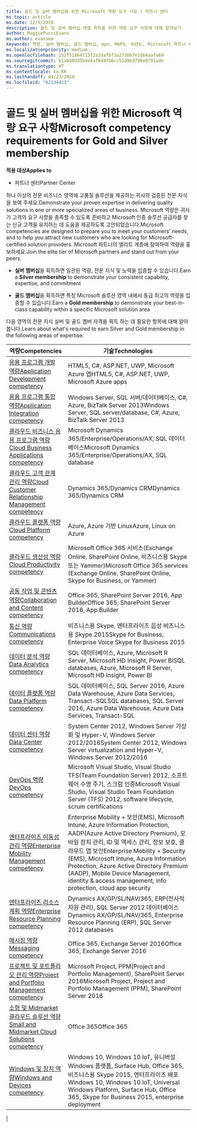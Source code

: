 ```yaml
---
title: 골드 및 실버 멤버십을 위한 Microsoft 역량 요구 사항 | 파트너 센터
ms.topic: article
ms.date: 12/5/2018
description: 골드 및 실버 멤버십 레벨 획득을 위한 역량 요구 사항에 대해 알아보기
author: MaggiePucciEvans
ms.author: evansma
keywords: 역량, 실버 멤버십, 골드 멤버십, mpn, MAPS, 숙련도, Microsoft 파트너 네트워크, 네트워크 멤버십
ms.localizationpriority: medium
ms.openlocfilehash: 152f5186471572a3dafbf3a273867e1d64aafa69
ms.sourcegitcommit: b1ab80345b4e4af649fb8cc51d96d798e0791ade
ms.translationtype: HT
ms.contentlocale: ko-KR
ms.lasthandoff: 04/23/2019
ms.locfileid: "62134413"
---
```

# <a name="microsoft-competency-requirements-for-gold-and-silver-membership"></a><span data-ttu-id="75a98-104">골드 및 실버 멤버십을 위한 Microsoft 역량 요구 사항</span><span class="sxs-lookup"><span data-stu-id="75a98-104">Microsoft competency requirements for Gold and Silver membership</span></span>

<span data-ttu-id="75a98-105">**적용 대상**</span><span class="sxs-lookup"><span data-stu-id="75a98-105">**Applies to**</span></span>

- <span data-ttu-id="75a98-106">파트너 센터</span><span class="sxs-lookup"><span data-stu-id="75a98-106">Partner Center</span></span>

<span data-ttu-id="75a98-107">하나 이상의 전문 비즈니스 영역에 고품질 솔루션을 제공하는 귀사의 검증된 전문 지식을 보여 주세요.</span><span class="sxs-lookup"><span data-stu-id="75a98-107">Demonstrate your proven expertise in delivering quality solutions in one or more specialized areas of business.</span></span> <span data-ttu-id="75a98-108">Microsoft 역량은 귀사가 고객의 요구 사항을 충족할 수 있도록 준비하고 Microsoft 인증 솔루션 공급자를 찾는 신규 고객을 유치하는 데 도움을 제공하도록 고안되었습니다.</span><span class="sxs-lookup"><span data-stu-id="75a98-108">Microsoft competencies are designed to prepare you to meet your customers’ needs, and to help you attract new customers who are looking for Microsoft-certified solution providers.</span></span> <span data-ttu-id="75a98-109">Microsoft 파트너의 엘리트 계층에 참여하여 역량을 홍보하세요.</span><span class="sxs-lookup"><span data-stu-id="75a98-109">Join the elite tier of Microsoft partners and stand out from your peers.</span></span>

- <span data-ttu-id="75a98-110">**실버 멤버십**을 획득하면 일관된 역량, 전문 지식 및 노력을 입증할 수 있습니다.</span><span class="sxs-lookup"><span data-stu-id="75a98-110">Earn a **Silver membership** to demonstrate your consistent capability, expertise, and commitment</span></span>

- <span data-ttu-id="75a98-111">**골드 멤버십**을 획득하면 특정 Microsoft 솔루션 영역 내에서 동급 최고의 역량을 입증할 수 있습니다.</span><span class="sxs-lookup"><span data-stu-id="75a98-111">Earn a **Gold membership** to demonstrate your best-in-class capability within a specific Microsoft solution area</span></span>

<span data-ttu-id="75a98-112">다음 영역의 전문 지식 실버 및 골드 멤버 자격을 획득 하는 데 필요한 항목에 대해 알아봅니다.</span><span class="sxs-lookup"><span data-stu-id="75a98-112">Learn about what's required to earn Silver and Gold membership in the following areas of expertise:</span></span>

<!-- Removed the ISV competency row as per Sarah Hodge on 12/5/18 

[ISV competency](https://partner.microsoft.com/en-us/membership/isv-competency)| Azure, SQL Server 2016,  Dynamics 365, Office 365, Windows Server 2019, System Center 2016|

-->

| <span data-ttu-id="75a98-113">역량</span><span class="sxs-lookup"><span data-stu-id="75a98-113">Competencies</span></span>  | <span data-ttu-id="75a98-114">기술</span><span class="sxs-lookup"><span data-stu-id="75a98-114">Technologies</span></span> |
|   ------------------   |   -------   |
| [<span data-ttu-id="75a98-115">응용 프로그램 개발 역량</span><span class="sxs-lookup"><span data-stu-id="75a98-115">Application Development competency</span></span>](https://partner.microsoft.com/membership/application-development-competency) | <span data-ttu-id="75a98-116">HTML5, C#, ASP.NET, UWP, Microsoft Azure 앱</span><span class="sxs-lookup"><span data-stu-id="75a98-116">HTML5, C#, ASP.NET, UWP, Microsoft Azure apps</span></span> |
| [<span data-ttu-id="75a98-117">응용 프로그램 통합 역량</span><span class="sxs-lookup"><span data-stu-id="75a98-117">Application Integration competency</span></span>](https://partner.microsoft.com/membership/application-integration-competency) | <span data-ttu-id="75a98-118">Windows Server, SQL 서버/데이터베이스, C#, Azure, BizTalk Server 2013</span><span class="sxs-lookup"><span data-stu-id="75a98-118">Windows Server, SQL server/database, C#, Azure, BizTalk Server 2013</span></span>|
| [<span data-ttu-id="75a98-119">클라우드 비즈니스 응용 프로그램 역량</span><span class="sxs-lookup"><span data-stu-id="75a98-119">Cloud Business Applications competency</span></span>](https://partner.microsoft.com/membership/cloud-business-applications-competency)| <span data-ttu-id="75a98-120">Microsoft Dynamics 365/Enterprise/Operations/AX, SQL 데이터베이스</span><span class="sxs-lookup"><span data-stu-id="75a98-120">Microsoft Dynamics 365/Enterprise/Operations/AX, SQL database</span></span> |
| [<span data-ttu-id="75a98-121">클라우드 고객 관계 관리 역량</span><span class="sxs-lookup"><span data-stu-id="75a98-121">Cloud Customer Relationship Management competency</span></span>](https://partner.microsoft.com/membership/cloud-customer-relationship-management-competency)| <span data-ttu-id="75a98-122">Dynamics 365/Dynamics CRM</span><span class="sxs-lookup"><span data-stu-id="75a98-122">Dynamics 365/Dynamics CRM</span></span> |
| [<span data-ttu-id="75a98-123">클라우드 플랫폼 역량</span><span class="sxs-lookup"><span data-stu-id="75a98-123">Cloud Platform competency</span></span>](https://partner.microsoft.com/membership/cloud-platform-competency)| <span data-ttu-id="75a98-124">Azure, Azure 기반 Linux</span><span class="sxs-lookup"><span data-stu-id="75a98-124">Azure, Linux on Azure</span></span> |
| [<span data-ttu-id="75a98-125">클라우드 생산성 역량</span><span class="sxs-lookup"><span data-stu-id="75a98-125">Cloud Productivity competency</span></span>](https://partner.microsoft.com/membership/cloud-productivity-competency)| <span data-ttu-id="75a98-126">Microsoft Office 365 서비스(Exchange Online, SharePoint Online, 비즈니스용 Skype 또는 Yammer)</span><span class="sxs-lookup"><span data-stu-id="75a98-126">Microsoft Office 365 services (Exchange Online, SharePoint Online, Skype for Business, or Yammer)</span></span>|
| [<span data-ttu-id="75a98-127">공동 작업 및 콘텐츠 역량</span><span class="sxs-lookup"><span data-stu-id="75a98-127">Collaboration and Content competency</span></span>](https://partner.microsoft.com/membership/collaboration-and-content-competency)| <span data-ttu-id="75a98-128">Office 365, SharePoint Server 2016, App Builder</span><span class="sxs-lookup"><span data-stu-id="75a98-128">Office 365, SharePoint Server 2016, App Builder</span></span> |
| [<span data-ttu-id="75a98-129">통신 역량</span><span class="sxs-lookup"><span data-stu-id="75a98-129">Communications competency</span></span>](https://partner.microsoft.com/membership/communications-competency)| <span data-ttu-id="75a98-130">비즈니스용 Skype, 엔터프라이즈 음성 비즈니스용 Skype 2015</span><span class="sxs-lookup"><span data-stu-id="75a98-130">Skype for Business, Enterprise Voice Skype for Business 2015</span></span> |
| [<span data-ttu-id="75a98-131">데이터 분석 역량</span><span class="sxs-lookup"><span data-stu-id="75a98-131">Data Analytics competency</span></span>](https://partner.microsoft.com/membership/data-analytics-competency)| <span data-ttu-id="75a98-132">SQL 데이터베이스, Azure, Microsoft R Server, Microsoft HD Insight, Power BI</span><span class="sxs-lookup"><span data-stu-id="75a98-132">SQL databases, Azure, Microsoft R Server, Microsoft HD Insight, Power BI</span></span> |
| [<span data-ttu-id="75a98-133">데이터 플랫폼 역량</span><span class="sxs-lookup"><span data-stu-id="75a98-133">Data Platform competency</span></span>](https://partner.microsoft.com/membership/data-platform-competency)| <span data-ttu-id="75a98-134">SQL 데이터베이스, SQL Server 2016, Azure Data Warehouse, Azure Data Services, Transact-SQL</span><span class="sxs-lookup"><span data-stu-id="75a98-134">SQL databases, SQL Server 2016, Azure Data Warehouse, Azure Data Services, Transact-SQL</span></span> |
| [<span data-ttu-id="75a98-135">데이터 센터 역량</span><span class="sxs-lookup"><span data-stu-id="75a98-135">Data Center competency</span></span>](https://partner.microsoft.com/membership/datacenter-competency)| <span data-ttu-id="75a98-136">System Center 2012, Windows Server 가상화 및 Hyper-V, Windows Server 2012/2016</span><span class="sxs-lookup"><span data-stu-id="75a98-136">System Center 2012, Windows Server virtualization and Hyper-V, Windows Server 2012/2016</span></span> |
| [<span data-ttu-id="75a98-137">DevOps 역량</span><span class="sxs-lookup"><span data-stu-id="75a98-137">DevOps competency</span></span>](https://partner.microsoft.com/membership/devops-competency)| <span data-ttu-id="75a98-138">Microsoft Visual Studio, Visual Studio TFS(Team Foundation Server) 2012, 소프트웨어 수명 주기, 스크럼 인증</span><span class="sxs-lookup"><span data-stu-id="75a98-138">Microsoft Visual Studio, Visual Studio Team Foundation Server (TFS) 2012, software lifecycle, scrum certifications</span></span> |
| [<span data-ttu-id="75a98-139">엔터프라이즈 이동성 관리 역량</span><span class="sxs-lookup"><span data-stu-id="75a98-139">Enterprise Mobility Management competency</span></span>](https://partner.microsoft.com/membership/enterprise-mobility-management-competency)| <span data-ttu-id="75a98-140">Enterprise Mobility + 보안(EMS), Microsoft Intune, Azure Information Protection, AADP(Azure Active Directory Premium), 모바일 장치 관리, ID 및 액세스 관리, 정보 보호, 클라우드 앱 보안</span><span class="sxs-lookup"><span data-stu-id="75a98-140">Enterprise Mobility + Security (EMS), Microsoft Intune, Azure Information Protection, Azure Active Directory Premium (AADP), Mobile Device Management, identity & access management, info protection, cloud app security</span></span> |
| [<span data-ttu-id="75a98-141">엔터프라이즈 리소스 계획 역량</span><span class="sxs-lookup"><span data-stu-id="75a98-141">Enterprise Resource Planning competency</span></span>](https://partner.microsoft.com/membership/enterprise-resource-planning-competency)| <span data-ttu-id="75a98-142">Dynamics AX/GP/SL/NAV/365, ERP(전사적 자원 관리), SQL Server 2012 데이터베이스</span><span class="sxs-lookup"><span data-stu-id="75a98-142">Dynamics AX/GP/SL/NAV/365, Enterprise Resource Planning (ERP), SQL Server 2012 databases</span></span>  |
| [<span data-ttu-id="75a98-143">메시징 역량</span><span class="sxs-lookup"><span data-stu-id="75a98-143">Messaging competency</span></span>](https://partner.microsoft.com/membership/messaging-competency)| <span data-ttu-id="75a98-144">Office 365, Exchange Server 2016</span><span class="sxs-lookup"><span data-stu-id="75a98-144">Office 365, Exchange Server 2016</span></span> |
| [<span data-ttu-id="75a98-145">프로젝트 및 포트폴리오 관리 역량</span><span class="sxs-lookup"><span data-stu-id="75a98-145">Project and Portfolio Management competency</span></span>](https://partner.microsoft.com/membership/project-portfolio-management-competency)| <span data-ttu-id="75a98-146">Microsoft Project, PPM(Project and Portfolio Management), SharePoint Server 2016</span><span class="sxs-lookup"><span data-stu-id="75a98-146">Microsoft Project, Project and Portfolio Management (PPM), SharePoint Server 2016</span></span>|
| [<span data-ttu-id="75a98-147">소형 및 Midmarket 클라우드 솔루션 역량</span><span class="sxs-lookup"><span data-stu-id="75a98-147">Small and Midmarket Cloud Solutions competency</span></span>](https://partner.microsoft.com/membership/small-midmarket-cloud-solutions-competency)| <span data-ttu-id="75a98-148">Office 365</span><span class="sxs-lookup"><span data-stu-id="75a98-148">Office 365</span></span> |
| [<span data-ttu-id="75a98-149">Windows 및 장치 역량</span><span class="sxs-lookup"><span data-stu-id="75a98-149">Windows and Devices competency</span></span>](https://partner.microsoft.com/membership/windows-and-devices-competency)| <span data-ttu-id="75a98-150">Windows 10, Windows 10 IoT, 유니버설 Windows 플랫폼, Surface Hub, Office 365, 비즈니스용 Skype 2015, 엔터프라이즈 배포</span><span class="sxs-lookup"><span data-stu-id="75a98-150">Windows 10, Windows 10 IoT, Universal Windows Platform, Surface Hub, Office 365, Skype for Business 2015, enterprise deployment</span></span> |
|